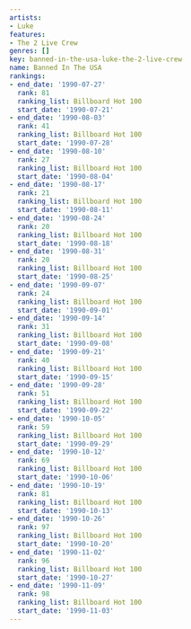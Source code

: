 ```yaml
---
artists:
- Luke
features:
- The 2 Live Crew
genres: []
key: banned-in-the-usa-luke-the-2-live-crew
name: Banned In The USA
rankings:
- end_date: '1990-07-27'
  rank: 81
  ranking_list: Billboard Hot 100
  start_date: '1990-07-21'
- end_date: '1990-08-03'
  rank: 41
  ranking_list: Billboard Hot 100
  start_date: '1990-07-28'
- end_date: '1990-08-10'
  rank: 27
  ranking_list: Billboard Hot 100
  start_date: '1990-08-04'
- end_date: '1990-08-17'
  rank: 21
  ranking_list: Billboard Hot 100
  start_date: '1990-08-11'
- end_date: '1990-08-24'
  rank: 20
  ranking_list: Billboard Hot 100
  start_date: '1990-08-18'
- end_date: '1990-08-31'
  rank: 20
  ranking_list: Billboard Hot 100
  start_date: '1990-08-25'
- end_date: '1990-09-07'
  rank: 24
  ranking_list: Billboard Hot 100
  start_date: '1990-09-01'
- end_date: '1990-09-14'
  rank: 31
  ranking_list: Billboard Hot 100
  start_date: '1990-09-08'
- end_date: '1990-09-21'
  rank: 40
  ranking_list: Billboard Hot 100
  start_date: '1990-09-15'
- end_date: '1990-09-28'
  rank: 51
  ranking_list: Billboard Hot 100
  start_date: '1990-09-22'
- end_date: '1990-10-05'
  rank: 59
  ranking_list: Billboard Hot 100
  start_date: '1990-09-29'
- end_date: '1990-10-12'
  rank: 69
  ranking_list: Billboard Hot 100
  start_date: '1990-10-06'
- end_date: '1990-10-19'
  rank: 81
  ranking_list: Billboard Hot 100
  start_date: '1990-10-13'
- end_date: '1990-10-26'
  rank: 97
  ranking_list: Billboard Hot 100
  start_date: '1990-10-20'
- end_date: '1990-11-02'
  rank: 96
  ranking_list: Billboard Hot 100
  start_date: '1990-10-27'
- end_date: '1990-11-09'
  rank: 98
  ranking_list: Billboard Hot 100
  start_date: '1990-11-03'
---
```


